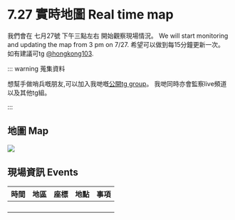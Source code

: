 # 7.27 實時地圖 Real time map

我們會在 七月27號 下午三點左右 開始觀察現場情況。  We will start monitoring and updating the map from 3 pm on 7/27.  希望可以做到每15分鐘更新一次。  如有建議可tg [@hongkong103](https://t.me/hongkong103).

::: warning 蒐集資料

想幫手做哨兵嘅朋友,可以加入我哋嘅[公開tg group](https://t.me/map728)。 我哋同時亦會監察live頻道以及其他tg組。

:::

## 地圖 Map

![](https://live.staticflickr.com/65535/48384696931_b5bfd76151_b.jpg)

## 現場資訊 Events

<!-- <Foldable> -->

<!-- 座標地點可參考[空白地圖](/721-blank.jpg)。  如要事先列印, 可用[這PDF檔案](/721-blank.pdf)。 -->

| 時間  |  地區  |      座標      |                 地點                 | 事項                                             |
|:-----:|:------:|:--------------:|:------------------------------------:|:-------------------------------------------------|
|       |        |                |                                      |                                                  |
|       |        |                |                                      |                                                  |
|       |        |                |                                      |                                                  |
|       |        |                |                                      |                                                  |

